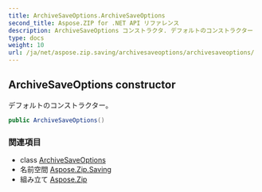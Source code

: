 ```yaml
---
title: ArchiveSaveOptions.ArchiveSaveOptions
second_title: Aspose.ZIP for .NET API リファレンス
description: ArchiveSaveOptions コンストラクタ. デフォルトのコンストラクター
type: docs
weight: 10
url: /ja/net/aspose.zip.saving/archivesaveoptions/archivesaveoptions/
---
```

## ArchiveSaveOptions constructor

デフォルトのコンストラクター。

```csharp
public ArchiveSaveOptions()
```

### 関連項目

* class [ArchiveSaveOptions](../)
* 名前空間 [Aspose.Zip.Saving](../../archivesaveoptions/)
* 組み立て [Aspose.Zip](../../../)



